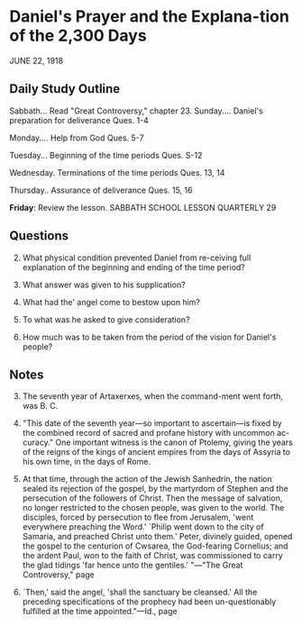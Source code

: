 # Daniel's Prayer and the Explana-tion of the 2,300 Days
JUNE 22, 1918

## Daily Study Outline

Sabbath... Read "Great Controversy," chapter 23. Sunday.... Daniel's preparation for deliverance Ques. 1-4

Monday.... Help from God Ques. 5-7

Tuesday... Beginning of the time periods Ques. S-12

Wednesday. Terminations of the time periods Ques. 13, 14

Thursday.. Assurance of deliverance Ques. 15, 16

**Friday**: Review the lesson. SABBATH SCHOOL LESSON QUARTERLY 29

## Questions

2. What physical condition prevented Daniel from re-ceiving full explanation of the beginning and ending of the time period? 

6. What answer was given to his supplication? 

7. What had the' angel come to bestow upon him? 

8. To what was he asked to give consideration? 

9. How much was to be taken from the period of the vision for Daniel's people? 

## Notes

3. The seventh year of Artaxerxes, when the command-ment went forth, was B. C.

457. "This date of the seventh year—so important to ascertain—is fixed by the combined record of sacred and profane history with uncommon ac-curacy." One important witness is the canon of Ptolemy, giving the years of the reigns of the kings of ancient empires from the days of Assyria to his own time, in the days of Rome.

34. At that time, through the action of the Jewish Sanhedrin, the nation sealed its rejection of the gospel, by the martyrdom of Stephen and the persecution of the followers of Christ. Then the message of salvation, no longer restricted to the chosen people, was given to the world. The disciples, forced by persecution to flee from Jerusalem, 'went everywhere preaching the Word.' `Philip went down to the city of Samaria, and preached Christ unto them.' Peter, divinely guided, opened the gospel to the centurion of Cwsarea, the God-fearing Cornelius; and the ardent Paul, won to the faith of Christ, was commissioned to carry the glad tidings 'far hence unto the gentiles.' "—"The Great Controversy," page

1844. `Then,' said the angel, 'shall the sanctuary be cleansed.' All the preceding specifications of the prophecy had been un-questionably fulfilled at the time appointed."—Id., page
